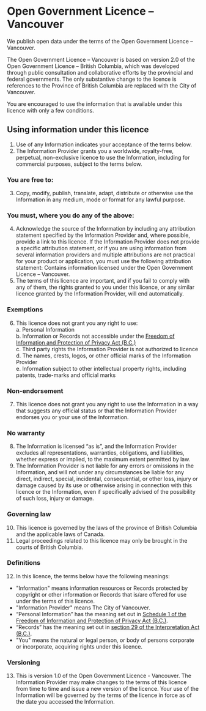 
# Open Government Licence – Vancouver

We publish open data under the terms of the Open Government Licence – Vancouver.      
   
The Open Government Licence – Vancouver is based on version 2.0 of the Open Government Licence – British Columbia, which was developed through public consultation and collaborative efforts by the provincial and federal governments. The only substantive change to the licence is references to the Province of British Columbia are replaced with the City of Vancouver.
    
You are encouraged to use the information that is available under this licence with only a few conditions.

## Using information under this licence
1. Use of any Information indicates your acceptance of the terms below.
2. The Information Provider grants you a worldwide, royalty-free, perpetual, non-exclusive licence to use the Information, including for commercial purposes, subject to the terms below.

### You are free to:
3. Copy, modify, publish, translate, adapt, distribute or otherwise use the Information in any medium, mode or format for any lawful purpose.

### You must, where you do any of the above:
4. Acknowledge the source of the Information by including any attribution statement specified by the Information Provider and, where possible, provide a link to this licence.
 If the Information Provider does not provide a specific attribution statement, or if you are using information from several information providers and multiple attributions are not practical for your product or application, you must use the following attribution statement:
 Contains information licensed under the Open Government Licence – Vancouver.
5. The terms of this licence are important, and if you fail to comply with any of them, the rights granted to you under this licence, or any similar licence granted by the Information Provider, will end automatically.

### Exemptions
6. This licence does not grant you any right to use:      
    a. Personal Information     
    b. Information or Records not accessible under the [Freedom of Information and Protection of Privacy Act (B.C.)](http://www.bclaws.ca/EPLibraries/bclaws_new/document/ID/freeside/96165_00)    
    c. Third party rights the Information Provider is not authorized to licence     
    d. The names, crests, logos, or other official marks of the Information Provider   
    e. Information subject to other intellectual property rights, including patents, trade-marks and official marks     

### Non-endorsement
7. This licence does not grant you any right to use the Information in a way that suggests any official status or that the Information Provider endorses you or your use of the Information.

### No warranty
8. The Information is licensed “as is”, and the Information Provider excludes all representations, warranties, obligations, and liabilities, whether express or implied, to the maximum extent permitted by law.
9. The Information Provider is not liable for any errors or omissions in the Information, and will not under any circumstances be liable for any direct, indirect, special, incidental, consequential, or other loss, injury or damage caused by its use or otherwise arising in connection with this licence or the Information, even if specifically advised of the possibility of such loss, injury or damage.

### Governing law
10. This licence is governed by the laws of the province of British Columbia and the applicable laws of Canada.
11. Legal proceedings related to this licence may only be brought in the courts of British Columbia.

### Definitions
12. In this licence, the terms below have the following meanings:      
- "Information" means information resources or Records protected by copyright or other information or Records that is/are offered for use under the terms of this licence.
- "Information Provider" means The City of Vancouver.
- “Personal Information” has the meaning set out in [Schedule 1 of the Freedom of Information and Protection of Privacy Act (B.C.)](http://www.bclaws.ca/EPLibraries/bclaws_new/document/LOC/freeside/--%20F%20--/Freedom%20of%20Information%20and%20Protection%20of%20Privacy%20Act%20RSBC%201996%20c.%20165/00_Act/96165_07.xml#Schedule1).
- “Records” has the meaning set out in [section 29 of the Interpretation Act (B.C.)](http://www.bclaws.ca/EPLibraries/bclaws_new/document/ID/freeside/00_96238_01#section29).
- "You" means the natural or legal person, or body of persons corporate or incorporate, acquiring rights under this licence.

### Versioning
13. This is version 1.0 of the Open Government Licence - Vancouver. The Information Provider may make changes to the terms of this licence from time to time and issue a new version of the licence. Your use of the Information will be governed by the terms of the licence in force as of the date you accessed the Information.
